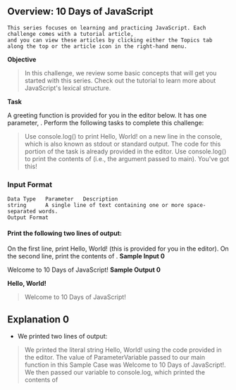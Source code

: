 ## Overview: 10 Days of JavaScript
    This series focuses on learning and practicing JavaScript. Each challenge comes with a tutorial article,
    and you can view these articles by clicking either the Topics tab along the top or the article icon in the right-hand menu.

**Objective**

>In this challenge, we review some basic concepts that will get you started with this series. Check out the tutorial to learn more about JavaScript's lexical structure.

**Task**

A greeting function is provided for you in the editor below. It has one parameter, . Perform the following tasks to complete this challenge:

>Use console.log() to print Hello, World! on a new line in the console, which is also known as stdout or standard output. The code for this portion of the task is already provided in the editor.
Use console.log() to print the contents of  (i.e., the argument passed to main).
You've got this!

### Input Format

    Data Type	Parameter	Description
    string		A single line of text containing one or more space-separated words.
    Output Format

#### Print the following two lines of output:

On the first line, print Hello, World! (this is provided for you in the editor).
On the second line, print the contents of .
**Sample Input 0**

Welcome to 10 Days of JavaScript!
**Sample Output 0**

**Hello, World!**
>Welcome to 10 Days of JavaScript!

## Explanation 0

* We printed two lines of output:

>We printed the literal string Hello, World! using the code provided in the editor.
The value of  ParameterVariable passed to our main function in this Sample Case was Welcome to 10 Days of JavaScript!. We then passed our variable to console.log, which printed the contents of 